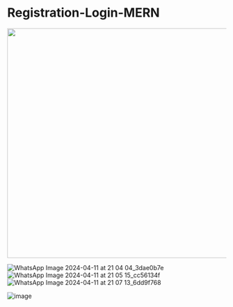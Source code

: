 # Registration-Login-MERN
<img src="https://github.com/harshiniakshaya/Registration-Login-MERN/assets/149646981/1e91e52b-5968-49cc-98cc-01743dc03f4f" width="616" height="529">


![WhatsApp Image 2024-04-11 at 21 04 04_3dae0b7e](https://github.com/harshiniakshaya/Registration-Login-MERN/assets/149646981/938b41eb-8566-4881-9041-e90956d5b0ff)
![WhatsApp Image 2024-04-11 at 21 05 15_cc56134f](https://github.com/harshiniakshaya/Registration-Login-MERN/assets/149646981/4883a0df-2760-429e-a9fc-a42e49ed4504)
![WhatsApp Image 2024-04-11 at 21 07 13_6dd9f768](https://github.com/harshiniakshaya/Registration-Login-MERN/assets/149646981/0e009a80-59ce-428c-8552-b3c38e04dda8)

![image](https://github.com/harshiniakshaya/Registration-Login-MERN/assets/149646981/f5f5e82d-57f3-4245-8c6e-e5d09d2f0c74)

